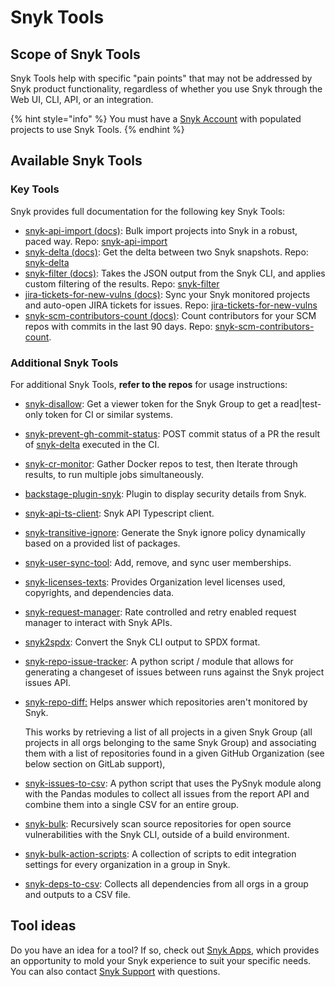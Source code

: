 # Snyk Tools

## Scope of Snyk Tools

Snyk Tools help with specific "pain points" that may not be addressed by Snyk product functionality, regardless of whether you use Snyk through the Web UI, CLI, API, or an integration.

{% hint style="info" %}
You must have a [Snyk Account](https://snyk.io/login?cta=sign-up\&loc=nav\&page=support\_docs\_page) with populated projects to use Snyk Tools.
{% endhint %}

## Available Snyk Tools

### Key Tools

Snyk provides full documentation for the following key Snyk Tools:

* [snyk-api-import (docs)](tool-snyk-api-import/): Bulk import projects into Snyk in a robust, paced way. Repo: [snyk-api-import](https://github.com/snyk-tech-services/snyk-api-import)
* [snyk-delta (docs)](tool-snyk-delta.md): Get the delta between two Snyk snapshots. Repo: [snyk-delta](https://github.com/snyk-tech-services/snyk-delta)
* [snyk-filter (docs)](tool-snyk-filter.md): Takes the JSON output from the Snyk CLI, and applies custom filtering of the results. Repo: [snyk-filter](https://github.com/snyk-tech-services/snyk-filter)
* [jira-tickets-for-new-vulns (docs)](tool-jira-tickets-for-new-vulns.md): Sync your Snyk monitored projects and auto-open JIRA tickets for issues. Repo: [jira-tickets-for-new-vulns](https://github.com/snyk-tech-services/jira-tickets-for-new-vulns)
* [snyk-scm-contributors-count (docs)](snyk-scm-contributors-count-cli-tool/): Count contributors for your SCM repos with commits in the last 90 days. Repo: [snyk-scm-contributors-count](https://github.com/snyk-tech-services/snyk-scm-contributors-count).

### Additional Snyk Tools

For additional Snyk Tools, **refer to the repos** for usage instructions:

* [snyk-disallow](https://github.com/snyk-tech-services/snyk-disallow): Get a viewer token for the Snyk Group to get a read|test-only token for CI or similar systems.
* [snyk-prevent-gh-commit-status](https://github.com/snyk-tech-services/snyk-prevent-gh-commit-status): POST commit status of a PR the result of [snyk-delta](https://github.com/snyk-tech-services/snyk-delta) executed in the CI.
* [snyk-cr-monitor](https://github.com/snyk-tech-services/snyk-cr-monitor): Gather Docker repos to test, then Iterate through results, to run multiple jobs simultaneously.
* [backstage-plugin-snyk](https://github.com/snyk-tech-services/backstage-plugin-snyk): Plugin to display security details from Snyk.
* [snyk-api-ts-client](https://github.com/snyk-tech-services/snyk-api-ts-client): Snyk API Typescript client.
* [snyk-transitive-ignore](https://github.com/snyk-tech-services/snyk-transitive-ignore): Generate the Snyk ignore policy dynamically based on a provided list of packages.
* [snyk-user-sync-tool](https://github.com/snyk-tech-services/snyk-user-sync-tool): Add, remove, and sync user memberships.
* [snyk-licenses-texts](https://github.com/snyk-tech-services/snyk-licenses-texts): Provides Organization level licenses used, copyrights, and dependencies data.
* [snyk-request-manager](https://github.com/snyk-tech-services/snyk-request-manager): Rate controlled and retry enabled request manager to interact with Snyk APIs.
* [snyk2spdx](https://github.com/snyk-tech-services/snyk2spdx): Convert the Snyk CLI output to SPDX format.
* [snyk-repo-issue-tracker](https://github.com/snyk-tech-services/snyk-repo-issue-tracker): A python script / module that allows for generating a changeset of issues between runs against the Snyk project issues API.
*   [snyk-repo-diff:](https://github.com/snyk-tech-services/snyk-repo-diff) Helps answer which repositories aren't monitored by Snyk.

    This works by retrieving a list of all projects in a given Snyk Group (all projects in all orgs belonging to the same Snyk Group) and associating them with a list of repositories found in a given GitHub Organization (see below section on GitLab support),
* [snyk-issues-to-csv](https://github.com/snyk-tech-services/snyk-issues-to-csv): A python script that uses the PySnyk module along with the Pandas modules to collect all issues from the report API and combine them into a single CSV for an entire group.
* [snyk-bulk](https://github.com/snyk-tech-services/snyk-bulk): Recursively scan source repositories for open source vulnerabilities with the Snyk CLI, outside of a build environment.
* [snyk-bulk-action-scripts](https://github.com/snyk-tech-services/snyk-bulk-action-scripts): A collection of scripts to edit integration settings for every organization in a group in Snyk.
* [snyk-deps-to-csv](https://github.com/snyk-tech-services/snyk-deps-to-csv): Collects all dependencies from all orgs in a group and outputs to a CSV file.

## Tool ideas

Do you have an idea for a tool? If so, check out [Snyk Apps](../integrations/snyk-apps/), which provides an opportunity to mold your Snyk experience to suit your specific needs. You can also contact [Snyk Support](https://support.snyk.io/hc/en-us/) with questions.
